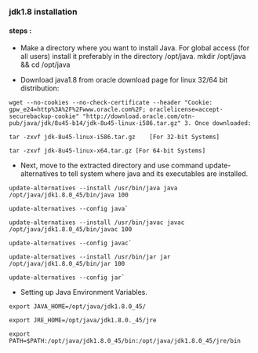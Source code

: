 ### jdk1.8 installation

#### steps :

- Make a directory where you want to install Java. For global access (for all users) install it preferably in the directory /opt/java.
mkdir /opt/java && cd /opt/java

- Download java1.8 from oracle download page for linux 32/64 bit distribution:

```
wget --no-cookies --no-check-certificate --header "Cookie: gpw_e24=http%3A%2F%2Fwww.oracle.com%2F; oraclelicense=accept-securebackup-cookie" "http://download.oracle.com/otn-pub/java/jdk/8u45-b14/jdk-8u45-linux-i586.tar.gz" 3. Once downloaded:

tar -zxvf jdk-8u45-linux-i586.tar.gz	[For 32-bit Systems]

tar -zxvf jdk-8u45-linux-x64.tar.gz	[For 64-bit Systems]
```

- Next, move to the extracted directory and use command update-alternatives to tell system where java and its executables are installed.
```
update-alternatives --install /usr/bin/java java /opt/java/jdk1.8.0_45/bin/java 100

update-alternatives --config java`

update-alternatives --install /usr/bin/javac javac /opt/java/jdk1.8.0_45/bin/javac 100

update-alternatives --config javac`

update-alternatives --install /usr/bin/jar jar /opt/java/jdk1.8.0_45/bin/jar 100

update-alternatives --config jar`
```

- Setting up Java Environment Variables.
```
export JAVA_HOME=/opt/java/jdk1.8.0_45/

export JRE_HOME=/opt/java/jdk1.8.0._45/jre

export PATH=$PATH:/opt/java/jdk1.8.0_45/bin:/opt/java/jdk1.8.0_45/jre/bin
```
